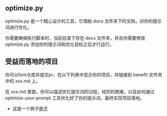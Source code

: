 ## optimize.py

optimize.py 是一个精心设计的工具，它借助 docs 文件夹下的文档，对你的提示词进行优化。

你需要确保执行脚本时，当前目录下存在 docs 文件夹，并且你需要修改 optimize.py 添加你的提示词和优化目标之后才行运行。

## 受益而落地的项目

你可以fork仓库并提交pr，在以下列表中显示你的项目，并链接到 benefit 文件夹中的 xxx.md 上。

在 xxx.md 里面，你可以描述优化提示词的过程，经历的困难，以及如何通过 optimize-your-prompt 工具优化好了你的提示词，最终实现项目落地。

- 这是一个例子[例子](benefit/例子.md)
